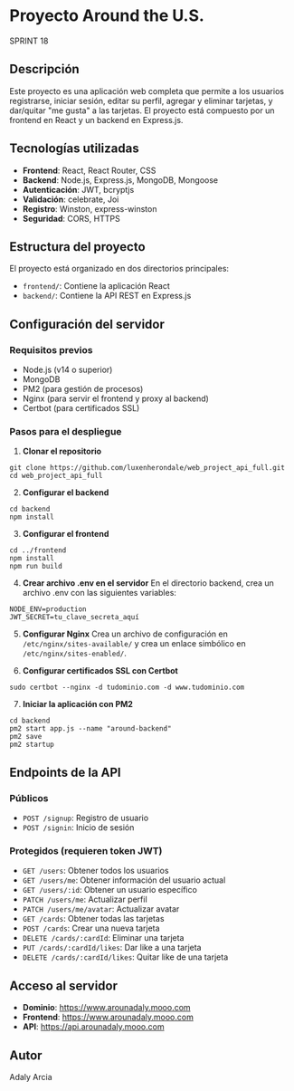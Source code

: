 # Proyecto Around the U.S.
SPRINT 18
## Descripción
Este proyecto es una aplicación web completa que permite a los usuarios registrarse, iniciar sesión, editar su perfil, agregar y eliminar tarjetas, y dar/quitar "me gusta" a las tarjetas. El proyecto está compuesto por un frontend en React y un backend en Express.js.

## Tecnologías utilizadas
- **Frontend**: React, React Router, CSS
- **Backend**: Node.js, Express.js, MongoDB, Mongoose
- **Autenticación**: JWT, bcryptjs
- **Validación**: celebrate, Joi
- **Registro**: Winston, express-winston
- **Seguridad**: CORS, HTTPS

## Estructura del proyecto
El proyecto está organizado en dos directorios principales:
- `frontend/`: Contiene la aplicación React
- `backend/`: Contiene la API REST en Express.js

## Configuración del servidor

### Requisitos previos
- Node.js (v14 o superior)
- MongoDB
- PM2 (para gestión de procesos)
- Nginx (para servir el frontend y proxy al backend)
- Certbot (para certificados SSL)

### Pasos para el despliegue

1. **Clonar el repositorio**
```
git clone https://github.com/luxenherondale/web_project_api_full.git
cd web_project_api_full
```

2. **Configurar el backend**
```
cd backend
npm install
```

3. **Configurar el frontend**
```
cd ../frontend
npm install
npm run build
```

4. **Crear archivo .env en el servidor**
En el directorio backend, crea un archivo .env con las siguientes variables:
```
NODE_ENV=production
JWT_SECRET=tu_clave_secreta_aquí
```

5. **Configurar Nginx**
Crea un archivo de configuración en `/etc/nginx/sites-available/` y crea un enlace simbólico en `/etc/nginx/sites-enabled/`.

6. **Configurar certificados SSL con Certbot**
```
sudo certbot --nginx -d tudominio.com -d www.tudominio.com
```

7. **Iniciar la aplicación con PM2**
```
cd backend
pm2 start app.js --name "around-backend"
pm2 save
pm2 startup
```

## Endpoints de la API

### Públicos
- `POST /signup`: Registro de usuario
- `POST /signin`: Inicio de sesión

### Protegidos (requieren token JWT)
- `GET /users`: Obtener todos los usuarios
- `GET /users/me`: Obtener información del usuario actual
- `GET /users/:id`: Obtener un usuario específico
- `PATCH /users/me`: Actualizar perfil
- `PATCH /users/me/avatar`: Actualizar avatar
- `GET /cards`: Obtener todas las tarjetas
- `POST /cards`: Crear una nueva tarjeta
- `DELETE /cards/:cardId`: Eliminar una tarjeta
- `PUT /cards/:cardId/likes`: Dar like a una tarjeta
- `DELETE /cards/:cardId/likes`: Quitar like de una tarjeta

## Acceso al servidor
- **Dominio**: https://www.arounadaly.mooo.com
- **Frontend**: https://www.arounadaly.mooo.com
- **API**: https://api.arounadaly.mooo.com

## Autor
Adaly Arcia
